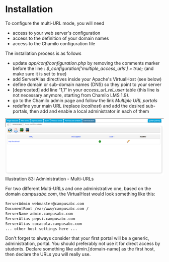 # Installation

To configure the multi-URL mode, you will need

* access to your web server's configuration
* access to the definition of your domain names
* access to the Chamilo configuration file

The installation process is as follows

* update _app/conf/configuration.php_ by removing the comments marker before the line : _$\_configuration\['multiple\_access\_urls'\] = true;_ \(and make sure it is set to true\)
* add ServerAlias directives inside your Apache's VirtualHost \(see below\)
* define domain or sub-domain names \(DNS\) so they point to your server
* \[deprecated\] add line “1,1” in your _access\_url\_rel\_user_ table \(this line is not necessary anymore, starting from Chamilo LMS 1.9\).
* go to the Chamilo admin page and follow the link _Multiple URL portals_
* redefine your main URL \(replace _localhost_\) and add the desired sub-portals, then add and enable a local administrator in each of them

![](../../../.gitbook/assets/graficos97%20%281%29.png)Illustration 83: Administration - Multi-URLs

For two different Multi-URLs and one administrative one, based on the domain _campusabc.com_, the VirtualHost would look something like this:

```text
ServerAdmin webmaster@campusabc.com
DocumentRoot /var/www/campusabc.com /
ServerName admin.campusabc.com
ServerAlias pepsi.campusabc.com
ServerAlias cocacola.campusabc.com
... other host settings here ...
```

Don't forget to always consider that your first portal will be a generic, administration, portal. You should preferably not use it for direct access by students. Declare something like admin.\[domain-name\] as the first host, then declare the URLs you will really use.


